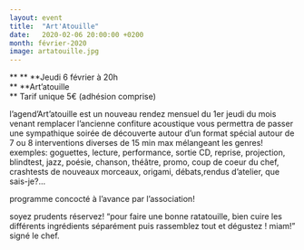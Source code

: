 ```yaml
---
layout: event
title:  "Art'Atouille"
date:   2020-02-06 20:00:00 +0200
month: février-2020
image: artatouille.jpg
---
```


**
**
**Jeudi 6 février à 20h  
** **Art’atouille  
** Tarif unique 5€ (adhésion comprise)

l’agend’Art’atouille est un nouveau rendez mensuel du 1er jeudi du mois venant remplacer l’ancienne confiture acoustique vous permettra de passer une sympathique soirée de découverte autour d’un format spécial autour de 7 ou 8 interventions diverses de 15 min max mélangeant les genres! exemples: goguettes, lecture, performance, sortie CD, reprise, projection, blindtest, jazz, poésie, chanson, théâtre, promo, coup de coeur du chef, crashtests de nouveaux morceaux, origami, débats,rendus d’atelier, que sais-je?...

programme concocté à l’avance par l’association!

soyez prudents réservez! “pour faire une bonne ratatouille, bien cuire les différents ingrédients séparément puis rassemblez tout et dégustez ! miam!” signé le chef.